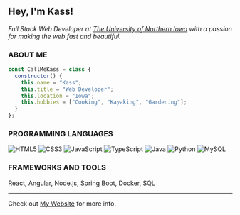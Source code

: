 ## Hey, I'm Kass!

_Full Stack Web Developer at [The University of Northern Iowa](https://www.uni.edu) with a passion for making the web fast and beautiful._

### ABOUT ME

```javascript
const CallMeKass = class {
  constructor() {
    this.name = "Kass";
    this.title = "Web Developer";
    this.location = "Iowa";
    this.hobbies = ["Cooking", "Kayaking", "Gardening"];
  }
};
```

### PROGRAMMING LANGUAGES

![HTML5](https://img.shields.io/badge/html5-%23E34F26.svg?style=for-the-badge&logo=html5&logoColor=white)
![CSS3](https://img.shields.io/badge/css3-%231572B6.svg?style=for-the-badge&logo=css3&logoColor=white)
![JavaScript](https://img.shields.io/badge/javascript-%23323330.svg?style=for-the-badge&logo=javascript&logoColor=%23F7DF1E)
![TypeScript](https://img.shields.io/badge/typescript-%23007ACC.svg?style=for-the-badge&logo=typescript&logoColor=white)
![Java](https://img.shields.io/badge/java-%23ED8B00.svg?style=for-the-badge&logo=java&logoColor=white)
![Python](https://img.shields.io/badge/python-3670A0?style=for-the-badge&logo=python&logoColor=ffdd54)
![MySQL](https://img.shields.io/badge/mysql-%2300f.svg?style=for-the-badge&logo=mysql&logoColor=white)

### FRAMEWORKS AND TOOLS

React, Angular, Node.js, Spring Boot, Docker, SQL

---

Check out [My Website](https://www.sprinkleweb.com) for more info.
